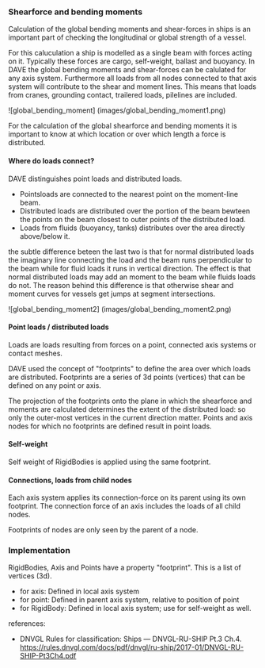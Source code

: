 ### Shearforce and bending moments

Calculation of the global bending moments and shear-forces in ships is an important part of checking the longitudinal or global strength of a vessel.

For this caluculation a ship is modelled as a single beam with forces acting on it. Typically these forces are cargo, self-weight, ballast and buoyancy.
In DAVE the global bending moments and shear-forces can be calulated for any axis system. Furthermore all loads from all nodes connected to that axis system will contribute to the shear and moment lines. This means that loads from cranes, grounding contact, trailered loads, pilelines are included.

![global_bending_moment]
(images/global_bending_moment1.png)

For the calculation of the global shearforce and bending moments it is important to know at which location or over which length a force is distributed.

#### Where do loads connect?

DAVE distinguishes point loads and distributed loads. 

- Pointsloads are connected to the nearest point on the moment-line beam.
- Distributed loads are distributed over the portion of the beam bewteen the points on the beam closest to outer points of the distributed load.
- Loads from fluids (buoyancy, tanks) distributes over the area directly above/below it.

the subtle difference beteen the last two is that for normal distributed loads the imaginary line connecting the load and the beam runs perpendicular to the beam while for fluid loads it runs in vertical direction. The effect is that normal distributed loads may add an moment to the beam while fluids loads do not. The reason behind this difference is that otherwise shear and moment curves for vessels get jumps at segment intersections.

![global_bending_moment2]
(images/global_bending_moment2.png)

#### Point loads / distributed loads

Loads are loads resulting from forces on a point, connected axis systems or contact meshes. 

DAVE used the concept of "footprints" to define the area over which loads are distributed.
Footprints are a series of 3d points (vertices) that can be defined on any point or axis.


The projection of the footprints onto the plane in which the shearforce and moments are calculated determines the extent of the distributed load: so only the outer-most vertices in the current direction matter.
Points and axis nodes for which no footprints are defined result in point loads.

#### Self-weight

Self weight of RigidBodies is applied using the same footprint.

#### Connections, loads from child nodes

Each axis system applies its connection-force on its parent using its own footprint.
The connection force of an axis includes the loads of all child nodes. 

Footprints of nodes are only seen by the parent of a node.

### Implementation

RigidBodies, Axis and Points have a property "footprint". This is a list of vertices (3d).
- for axis: Defined in local axis system
- for point: Defined in parent axis system, relative to position of point
- for RigidBody: Defined in local axis system; use for self-weight as well.



references:
- DNVGL Rules for classification: Ships — DNVGL-RU-SHIP Pt.3 Ch.4.  https://rules.dnvgl.com/docs/pdf/dnvgl/ru-ship/2017-01/DNVGL-RU-SHIP-Pt3Ch4.pdf
